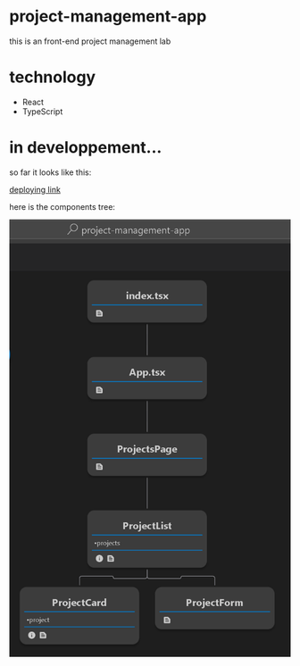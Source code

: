 # project-management-app
  this is an front-end project management lab

# technology
- React
- TypeScript


# in developpement...

so far it looks like this:

  [deploying link](https://project-management-ym4t7k4dk-philippeleopoldie.vercel.app)

here is the components tree:

![my image](Workflow_Tree_2023_05_12.png)




